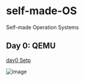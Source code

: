 # self-made-OS
Self-made Operation Systems

## Day 0: QEMU 

[day0 Setp](day0/day0_setup.md)

![image](https://github.com/tianyuan09/self-made-OS/assets/67927023/b278e5e4-6594-4928-866b-f825215c826b)

